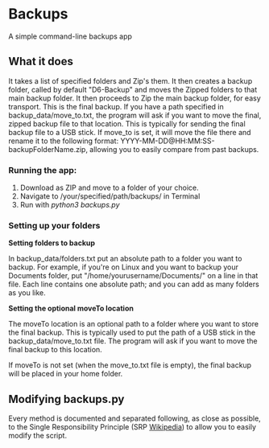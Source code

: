 # Backups
A simple command-line backups app

## What it does

It takes a list of specified folders and Zip's them. It then creates a backup folder, called by default "D6-Backup" and moves the Zipped folders to that main backup folder. It then proceeds to Zip the main backup folder, for easy transport. This is the final backup. If you have a path specified in backup_data/move_to.txt, the program will ask if you want to move the final, zipped backup file to that location. This is typically for sending the final backup file to a USB stick. If move_to is set, it will move the file there and rename it to the following format: YYYY-MM-DD@HH:MM:SS-backupFolderName.zip, allowing you to easily compare from past backups.

### Running the app:

1. Download as ZIP and move to a folder of your choice.
2. Navigate to /your/specified/path/backups/ in Terminal
3. Run with *python3 backups.py*

### Setting up your folders

**Setting folders to backup**

In backup_data/folders.txt put an absolute path to a folder you want to backup. For example, if you're on Linux and you want to backup your Documents folder, put "/home/yourusername/Documents/" on a line in that file. Each line contains one absolute path; and you can add as many folders as you like.

**Setting the optional moveTo location**

The moveTo location is an optional path to a folder where you want to store the final backup. This is typically used to put the path of a USB stick in the backup_data/move_to.txt file. The program will ask if you want to move the final backup to this location.

If moveTo is not set (when the move_to.txt file is empty), the final backup will be placed in your home folder.


## Modifying backups.py

Every method is documented and separated following, as close as possible, to the Single Responsibility Principle (SRP [Wikipedia](https://en.wikipedia.org/wiki/Single-responsibility_principle)) to allow you to easily modify the script.
